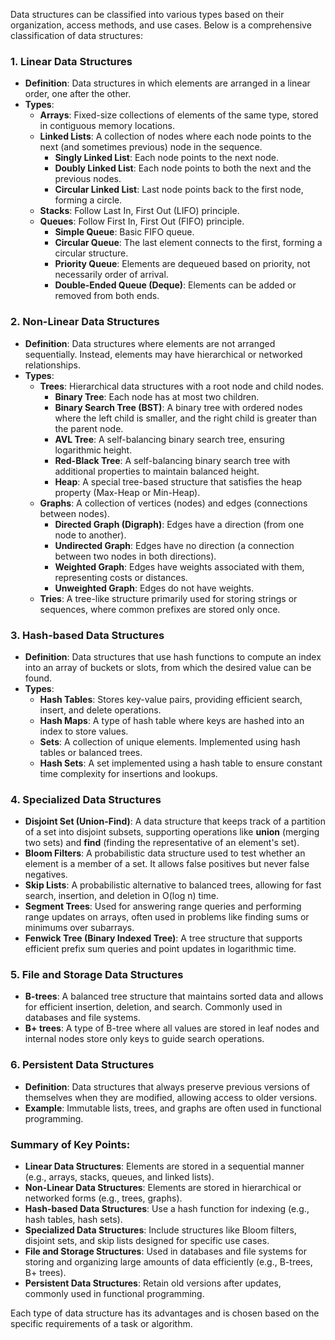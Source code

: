 Data structures can be classified into various types based on their organization, access methods, and use cases. Below is a comprehensive classification of data structures:

### 1. **Linear Data Structures**
   - **Definition**: Data structures in which elements are arranged in a linear order, one after the other. 
   - **Types**:
     - **Arrays**: Fixed-size collections of elements of the same type, stored in contiguous memory locations.
     - **Linked Lists**: A collection of nodes where each node points to the next (and sometimes previous) node in the sequence.
       - **Singly Linked List**: Each node points to the next node.
       - **Doubly Linked List**: Each node points to both the next and the previous nodes.
       - **Circular Linked List**: Last node points back to the first node, forming a circle.
     - **Stacks**: Follow Last In, First Out (LIFO) principle.
     - **Queues**: Follow First In, First Out (FIFO) principle.
       - **Simple Queue**: Basic FIFO queue.
       - **Circular Queue**: The last element connects to the first, forming a circular structure.
       - **Priority Queue**: Elements are dequeued based on priority, not necessarily order of arrival.
       - **Double-Ended Queue (Deque)**: Elements can be added or removed from both ends.

### 2. **Non-Linear Data Structures**
   - **Definition**: Data structures where elements are not arranged sequentially. Instead, elements may have hierarchical or networked relationships.
   - **Types**:
     - **Trees**: Hierarchical data structures with a root node and child nodes.
       - **Binary Tree**: Each node has at most two children.
       - **Binary Search Tree (BST)**: A binary tree with ordered nodes where the left child is smaller, and the right child is greater than the parent node.
       - **AVL Tree**: A self-balancing binary search tree, ensuring logarithmic height.
       - **Red-Black Tree**: A self-balancing binary search tree with additional properties to maintain balanced height.
       - **Heap**: A special tree-based structure that satisfies the heap property (Max-Heap or Min-Heap).
     - **Graphs**: A collection of vertices (nodes) and edges (connections between nodes).
       - **Directed Graph (Digraph)**: Edges have a direction (from one node to another).
       - **Undirected Graph**: Edges have no direction (a connection between two nodes in both directions).
       - **Weighted Graph**: Edges have weights associated with them, representing costs or distances.
       - **Unweighted Graph**: Edges do not have weights.
     - **Tries**: A tree-like structure primarily used for storing strings or sequences, where common prefixes are stored only once.

### 3. **Hash-based Data Structures**
   - **Definition**: Data structures that use hash functions to compute an index into an array of buckets or slots, from which the desired value can be found.
   - **Types**:
     - **Hash Tables**: Stores key-value pairs, providing efficient search, insert, and delete operations.
     - **Hash Maps**: A type of hash table where keys are hashed into an index to store values.
     - **Sets**: A collection of unique elements. Implemented using hash tables or balanced trees.
     - **Hash Sets**: A set implemented using a hash table to ensure constant time complexity for insertions and lookups.

### 4. **Specialized Data Structures**
   - **Disjoint Set (Union-Find)**: A data structure that keeps track of a partition of a set into disjoint subsets, supporting operations like **union** (merging two sets) and **find** (finding the representative of an element's set).
   - **Bloom Filters**: A probabilistic data structure used to test whether an element is a member of a set. It allows false positives but never false negatives.
   - **Skip Lists**: A probabilistic alternative to balanced trees, allowing for fast search, insertion, and deletion in O(log n) time.
   - **Segment Trees**: Used for answering range queries and performing range updates on arrays, often used in problems like finding sums or minimums over subarrays.
   - **Fenwick Tree (Binary Indexed Tree)**: A tree structure that supports efficient prefix sum queries and point updates in logarithmic time.

### 5. **File and Storage Data Structures**
   - **B-trees**: A balanced tree structure that maintains sorted data and allows for efficient insertion, deletion, and search. Commonly used in databases and file systems.
   - **B+ trees**: A type of B-tree where all values are stored in leaf nodes and internal nodes store only keys to guide search operations.

### 6. **Persistent Data Structures**
   - **Definition**: Data structures that always preserve previous versions of themselves when they are modified, allowing access to older versions.
   - **Example**: Immutable lists, trees, and graphs are often used in functional programming.

### Summary of Key Points:
- **Linear Data Structures**: Elements are stored in a sequential manner (e.g., arrays, stacks, queues, and linked lists).
- **Non-Linear Data Structures**: Elements are stored in hierarchical or networked forms (e.g., trees, graphs).
- **Hash-based Data Structures**: Use a hash function for indexing (e.g., hash tables, hash sets).
- **Specialized Data Structures**: Include structures like Bloom filters, disjoint sets, and skip lists designed for specific use cases.
- **File and Storage Structures**: Used in databases and file systems for storing and organizing large amounts of data efficiently (e.g., B-trees, B+ trees).
- **Persistent Data Structures**: Retain old versions after updates, commonly used in functional programming.

Each type of data structure has its advantages and is chosen based on the specific requirements of a task or algorithm.
